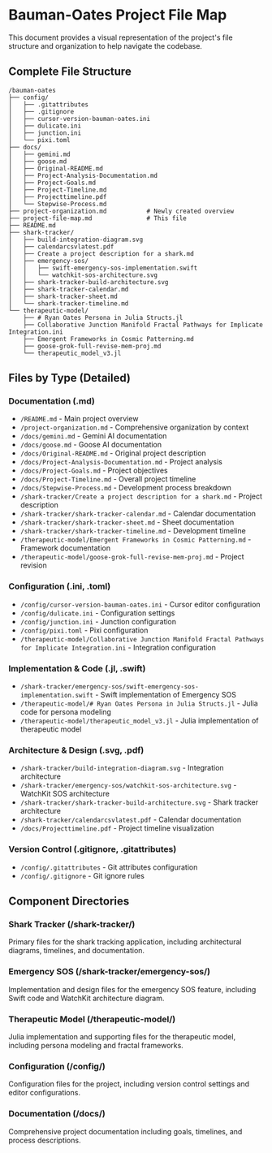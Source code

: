 # Bauman-Oates Project File Map

This document provides a visual representation of the project's file structure and organization to help navigate the codebase.

## Complete File Structure

```
/bauman-oates
├── config/
│   ├── .gitattributes
│   ├── .gitignore
│   ├── cursor-version-bauman-oates.ini
│   ├── dulicate.ini
│   ├── junction.ini
│   └── pixi.toml
├── docs/
│   ├── gemini.md
│   ├── goose.md
│   ├── Original-README.md
│   ├── Project-Analysis-Documentation.md
│   ├── Project-Goals.md
│   ├── Project-Timeline.md
│   ├── Projecttimeline.pdf
│   └── Stepwise-Process.md
├── project-organization.md           # Newly created overview
├── project-file-map.md               # This file
├── README.md
├── shark-tracker/
│   ├── build-integration-diagram.svg
│   ├── calendarcsvlatest.pdf
│   ├── Create a project description for a shark.md
│   ├── emergency-sos/
│   │   ├── swift-emergency-sos-implementation.swift
│   │   └── watchkit-sos-architecture.svg
│   ├── shark-tracker-build-architecture.svg
│   ├── shark-tracker-calendar.md
│   ├── shark-tracker-sheet.md
│   └── shark-tracker-timeline.md
└── therapeutic-model/
    ├── # Ryan Oates Persona in Julia Structs.jl
    ├── Collaborative Junction Manifold Fractal Pathways for Implicate Integration.ini
    ├── Emergent Frameworks in Cosmic Patterning.md
    ├── goose-grok-full-revise-mem-proj.md
    └── therapeutic_model_v3.jl
```

## Files by Type (Detailed)

### Documentation (.md)
- `/README.md` - Main project overview
- `/project-organization.md` - Comprehensive organization by context
- `/docs/gemini.md` - Gemini AI documentation
- `/docs/goose.md` - Goose AI documentation
- `/docs/Original-README.md` - Original project description
- `/docs/Project-Analysis-Documentation.md` - Project analysis
- `/docs/Project-Goals.md` - Project objectives
- `/docs/Project-Timeline.md` - Overall project timeline
- `/docs/Stepwise-Process.md` - Development process breakdown
- `/shark-tracker/Create a project description for a shark.md` - Project description
- `/shark-tracker/shark-tracker-calendar.md` - Calendar documentation
- `/shark-tracker/shark-tracker-sheet.md` - Sheet documentation
- `/shark-tracker/shark-tracker-timeline.md` - Development timeline
- `/therapeutic-model/Emergent Frameworks in Cosmic Patterning.md` - Framework documentation
- `/therapeutic-model/goose-grok-full-revise-mem-proj.md` - Project revision

### Configuration (.ini, .toml)
- `/config/cursor-version-bauman-oates.ini` - Cursor editor configuration
- `/config/dulicate.ini` - Configuration settings
- `/config/junction.ini` - Junction configuration
- `/config/pixi.toml` - Pixi configuration
- `/therapeutic-model/Collaborative Junction Manifold Fractal Pathways for Implicate Integration.ini` - Integration configuration

### Implementation & Code (.jl, .swift)
- `/shark-tracker/emergency-sos/swift-emergency-sos-implementation.swift` - Swift implementation of Emergency SOS
- `/therapeutic-model/# Ryan Oates Persona in Julia Structs.jl` - Julia code for persona modeling
- `/therapeutic-model/therapeutic_model_v3.jl` - Julia implementation of therapeutic model

### Architecture & Design (.svg, .pdf)
- `/shark-tracker/build-integration-diagram.svg` - Integration architecture
- `/shark-tracker/emergency-sos/watchkit-sos-architecture.svg` - WatchKit SOS architecture
- `/shark-tracker/shark-tracker-build-architecture.svg` - Shark tracker architecture
- `/shark-tracker/calendarcsvlatest.pdf` - Calendar documentation
- `/docs/Projecttimeline.pdf` - Project timeline visualization

### Version Control (.gitignore, .gitattributes)
- `/config/.gitattributes` - Git attributes configuration
- `/config/.gitignore` - Git ignore rules

## Component Directories

### Shark Tracker (/shark-tracker/)
Primary files for the shark tracking application, including architectural diagrams, timelines, and documentation.

### Emergency SOS (/shark-tracker/emergency-sos/)
Implementation and design files for the emergency SOS feature, including Swift code and WatchKit architecture diagram.

### Therapeutic Model (/therapeutic-model/)
Julia implementation and supporting files for the therapeutic model, including persona modeling and fractal frameworks.

### Configuration (/config/)
Configuration files for the project, including version control settings and editor configurations.

### Documentation (/docs/)
Comprehensive project documentation including goals, timelines, and process descriptions.